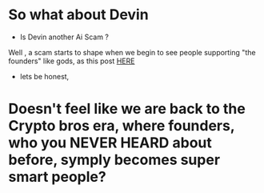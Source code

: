 # So what about Devin

- Is Devin another Ai Scam ?

Well , a scam starts to shape when we begin to see people supporting "the founders" like gods, as this post [HERE](https://www.reddit.com/r/cscareerquestions/comments/1bfkbkf/devin_or_cognition_ai_are_not_scam_lol/)

- lets be honest,

# Doesn't feel like we are back to the Crypto bros era, where founders, who you NEVER HEARD about before, symply becomes super smart people?
